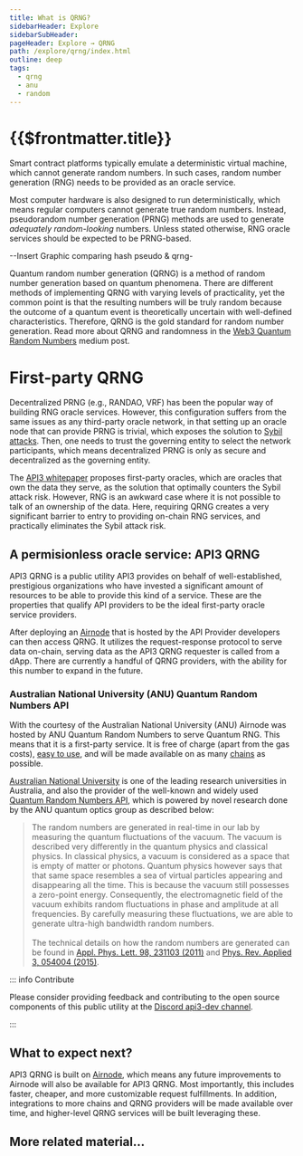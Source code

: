 ```yaml
---
title: What is QRNG?
sidebarHeader: Explore
sidebarSubHeader:
pageHeader: Explore → QRNG
path: /explore/qrng/index.html
outline: deep
tags:
  - qrng
  - anu
  - random
---
```


<PageHeader/>

<SearchHighlight/>

# {{$frontmatter.title}}

Smart contract platforms typically emulate a deterministic virtual machine,
which cannot generate random numbers. In such cases, random number generation
(RNG) needs to be provided as an oracle service.

Most computer hardware is also designed to run deterministically, which means
regular computers cannot generate true random numbers. Instead, pseudorandom
number generation (PRNG) methods are used to generate _adequately
random-looking_ numbers. Unless stated otherwise, RNG oracle services should be
expected to be PRNG-based.

--Insert Graphic comparing hash pseudo & qrng-

Quantum random number generation (QRNG) is a method of random number generation
based on quantum phenomena. There are different methods of implementing QRNG
with varying levels of practicality, yet the common point is that the resulting
numbers will be truly random because the outcome of a quantum event is
theoretically uncertain with well-defined characteristics. Therefore, QRNG is
the gold standard for random number generation. Read more about QRNG and
randomness in the
[Web3 Quantum Random Numbers<ExternalLinkImage/>](https://medium.com/api3/api3-qrng-web3-quantum-random-numbers-4ca7517fc5bc)
medium post.

# First-party QRNG

Decentralized PRNG (e.g., RANDAO, VRF) has been the popular way of building RNG
oracle services. However, this configuration suffers from the same issues as any
third-party oracle network, in that setting up an oracle node that can provide
PRNG is trivial, which exposes the solution to
[Sybil attacks](https://en.wikipedia.org/wiki/Sybil_attack)<ExternalLinkImage/>.
Then, one needs to trust the governing entity to select the network
participants, which means decentralized PRNG is only as secure and decentralized
as the governing entity.

The
[API3 whitepaper](https://github.com/api3dao/api3-whitepaper/blob/master/api3-whitepaper.pdf)<ExternalLinkImage/>
proposes first-party oracles, which are oracles that own the data they serve, as
the solution that optimally counters the Sybil attack risk. However, RNG is an
awkward case where it is not possible to talk of an ownership of the data. Here,
requiring QRNG creates a very significant barrier to entry to providing on-chain
RNG services, and practically eliminates the Sybil attack risk.

## A permisionless oracle service: API3 QRNG

API3 QRNG is a public utility API3 provides on behalf of well-established,
prestigious organizations who have invested a significant amount of resources to
be able to provide this kind of a service. These are the properties that qualify
API providers to be the ideal first-party oracle service providers.

<!--In this regard,
QRNG is the closest thing to a first-party RNG service.-->

After deploying an [Airnode](/explore/airnode/implementation.md) that is hosted
by the API Provider developers can then access QRNG. It utilizes the
request-response protocol to serve data on-chain, serving data as the API3 QRNG
requester is called from a dApp. There are currently a handful of QRNG
providers, with the ability for this number to expand in the
future.<!-- review -->

### Australian National University (ANU) Quantum Random Numbers API

With the courtesy of the Australian National University (ANU) Airnode was hosted
by ANU Quantum Random Numbers to serve Quantum RNG. This means that it is a
first-party service. It is free of charge (apart from the gas costs),
[easy to use](../../guides/qrng/qrng-example.md), and will be made available on
as many [chains](../../reference/qrng/chains.md) as possible.

[Australian National University](https://www.anu.edu.au/)<ExternalLinkImage/> is
one of the leading research universities in Australia, and also the provider of
the well-known and widely used
[Quantum Random Numbers API](https://quantumnumbers.anu.edu.au/)<ExternalLinkImage/>,
which is powered by novel research done by the ANU quantum optics group as
described below:

> The random numbers are generated in real-time in our lab by measuring the
> quantum fluctuations of the vacuum. The vacuum is described very differently
> in the quantum physics and classical physics. In classical physics, a vacuum
> is considered as a space that is empty of matter or photons. Quantum physics
> however says that that same space resembles a sea of virtual particles
> appearing and disappearing all the time. This is because the vacuum still
> possesses a zero-point energy. Consequently, the electromagnetic field of the
> vacuum exhibits random fluctuations in phase and amplitude at all frequencies.
> By carefully measuring these fluctuations, we are able to generate ultra-high
> bandwidth random numbers. <br/><br/> The technical details on how the random
> numbers are generated can be found in
> [Appl. Phys. Lett. 98, 231103 (2011)](https://dx.doi.org/10.1063/1.3597793)<ExternalLinkImage/>
> and
> [Phys. Rev. Applied 3, 054004 (2015)](https://dx.doi.org/10.1103/PhysRevApplied.3.054004)<ExternalLinkImage/>.

::: info Contribute

Please consider providing feedback and contributing to the open source
components of this public utility at the
[Discord api3-dev channel](https://discord.com/channels/758003776174030948/765618225144266793)<ExternalLinkImage/>.

:::

## What to expect next?

API3 QRNG is built on [Airnode](/reference/airnode/latest/), which means any
future improvements to Airnode will also be available for API3 QRNG. Most
importantly, this includes faster, cheaper, and more customizable request
fulfillments. In addition, integrations to more chains and QRNG providers will
be made available over time, and higher-level QRNG services will be built
leveraging these.

## More related material...

<div class="api3-css-nav-box-flex-row">
  <NavBox type='GUIDE' id='_qrng-remix-example'/>
  <NavBox type='REPO' id='_qrng-starter-project'/>
</div>
